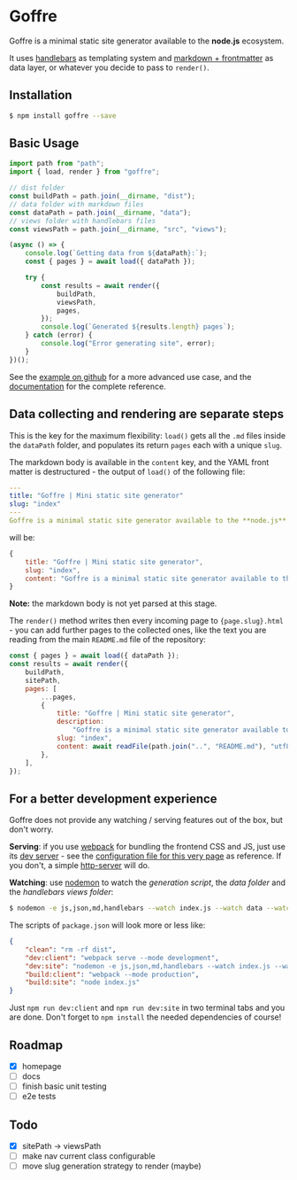 # Goffre

Goffre is a minimal static site generator available to the **node.js** ecosystem.

It uses [handlebars][handlebars] as templating system and [markdown + frontmatter][mdfront] as data layer, or whatever you decide to pass to `render()`.

## Installation

```bash
$ npm install goffre --save
```

## Basic Usage

```js
import path from "path";
import { load, render } from "goffre";

// dist folder
const buildPath = path.join(__dirname, "dist");
// data folder with markdown files
const dataPath = path.join(__dirname, "data");
// views folder with handlebars files
const viewsPath = path.join(__dirname, "src", "views");

(async () => {
    console.log(`Getting data from ${dataPath}:`);
    const { pages } = await load({ dataPath });

    try {
        const results = await render({
            buildPath,
            viewsPath,
            pages,
        });
        console.log(`Generated ${results.length} pages`);
    } catch (error) {
        console.log("Error generating site", error);
    }
})();
```

See the [example on github][example] for a more advanced use case, and the [documentation][docs] for the complete reference.

## Data collecting and rendering are separate steps

This is the key for the maximum flexibility: `load()` gets all the `.md` files inside the `dataPath` folder, and populates its return `pages` each with a unique `slug`.

The markdown body is available in the `content` key, and the YAML front matter is destructured - the output of `load()` of the following file:

```yaml
---
title: "Goffre | Mini static site generator"
slug: "index"
---
Goffre is a minimal static site generator available to the **node.js** ecosystem.
```

will be:

```js
{
    title: "Goffre | Mini static site generator",
    slug: "index",
    content: "Goffre is a minimal static site generator available to the **node.js** ecosystem."
}
```

**Note:** the markdown body is not yet parsed at this stage.

The `render()` method writes then every incoming page to `{page.slug}.html` - you can add further pages to the collected ones, like the text you are reading from the main `README.md` file of the repository:

```js
const { pages } = await load({ dataPath });
const results = await render({
    buildPath,
    sitePath,
    pages: [
        ...pages,
        {
            title: "Goffre | Mini static site generator",
            description:
                "Goffre is a minimal static site generator available to the node.js ecosystem.",
            slug: "index",
            content: await readFile(path.join("..", "README.md"), "utf8"),
        },
    ],
});
```

## For a better development experience

Goffre does not provide any watching / serving features out of the box, but don't worry.

**Serving**: if you use [webpack][webpack] for bundling the frontend CSS and JS, just use its [dev server][webpack-dev-server] - see the [configuration file for this very page][webpack-config] as reference. If you don't, a simple [http-server][http-server] will do.

**Watching**: use [nodemon][nodemon] to watch the _generation script_, the _data folder_ and the _handlebars views folder_:

```bash
$ nodemon -e js,json,md,handlebars --watch index.js --watch data --watch src/views
```

The scripts of `package.json` will look more or less like:

```json
{
    "clean": "rm -rf dist",
    "dev:client": "webpack serve --mode development",
    "dev:site": "nodemon -e js,json,md,handlebars --watch index.js --watch data --watch src/views",
    "build:client": "webpack --mode production",
    "build:site": "node index.js"
}
```

Just `npm run dev:client` and `npm run dev:site` in two terminal tabs and you are done. Don't forget to `npm install` the needed dependencies of course!

## Roadmap

-   [x] homepage
-   [ ] docs
-   [ ] finish basic unit testing
-   [ ] e2e tests

## Todo

-   [x] sitePath -> viewsPath
-   [ ] make nav current class configurable
-   [ ] move slug generation strategy to render (maybe)

[handlebars]: https://handlebarsjs.com/
[express-handlebars]: https://www.npmjs.com/package/express-handlebars
[mdfront]: https://www.google.com/search?q=markdown+frontmatter
[webpack]: https://webpack.js.org/
[webpack-dev-server]: https://webpack.js.org/configuration/dev-server/
[http-server]: https://www.npmjs.com/package/http-server
[nodemon]: https://www.npmjs.com/package/nodemon
[example]: https://github.com/moonwave99/goffre/tree/main/example
[docs]: https://moonwave99.github.io/goffre/docs
[webpack-config]: https://github.com/moonwave99/goffre/blob/main/homepage/webpack.config.cjs
